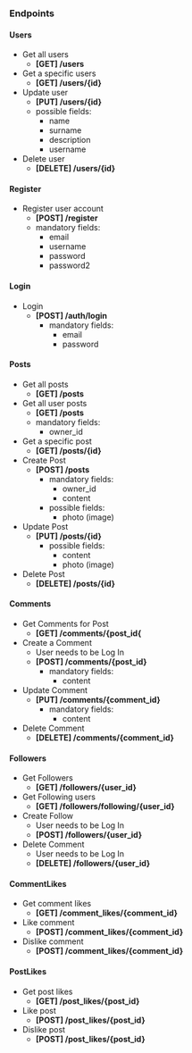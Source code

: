 ### Endpoints

#### Users
- Get all users
  - **\[GET\] /users**
- Get a specific users
  - **\[GET\] /users/{id}**
- Update user
  - **\[PUT\] /users/{id}**
  - possible fields:
    - name
    - surname
    - description
    - username
- Delete user
  - **\[DELETE\] /users/{id}**

#### Register
- Register user account
    - **\[POST\] /register**
    - mandatory fields:
        - email
        - username
        - password
        - password2
      
#### Login
- Login
    - **\[POST\] /auth/login**
        - mandatory fields:
            - email
            - password

#### Posts
- Get all posts
  - **\[GET\] /posts**
- Get all user posts
  - **\[GET\] /posts**
  - mandatory fields:
    - owner_id
- Get a specific post
    - **\[GET\] /posts/{id}**
- Create Post
    - **\[POST\] /posts**
        - mandatory fields:
            - owner_id
            - content
        - possible fields:
            - photo (image)
- Update Post
    - **\[PUT\] /posts/{id}**
        - possible fields:
            - content
            - photo (image)
- Delete Post
  - **\[DELETE\] /posts/{id}**

#### Comments
- Get Comments for Post
  - **\[GET\] /comments/{post_id{**
- Create a Comment
  - User needs to be Log In
  - **\[POST\] /comments/{post_id}**
    - mandatory fields:
      - content
- Update Comment
  - **\[PUT\] /comments/{comment_id}**
      - mandatory fields:
        - content
- Delete Comment
  - **\[DELETE\] /comments/{comment_id}**

#### Followers
- Get Followers
    - **\[GET\] /followers/{user_id}**
- Get Following users
    - **\[GET\] /followers/following/{user_id}**
- Create Follow
  - User needs to be Log In
  - **\[POST\] /followers/{user_id}**
- Delete Comment
  - User needs to be Log In
  - **\[DELETE\] /followers/{user_id}**

#### CommentLikes
- Get comment likes
    - **\[GET\] /comment_likes/{comment_id}**
- Like comment
    - **\[POST\] /comment_likes/{comment_id}**
- Dislike comment
    - **\[POST\] /comment_likes/{comment_id}**

#### PostLikes
- Get post likes
    - **\[GET\] /post_likes/{post_id}**
- Like post
    - **\[POST\] /post_likes/{post_id}**
- Dislike post
    - **\[POST\] /post_likes/{post_id}**